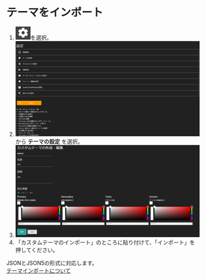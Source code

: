 # テーマをインポート

1. ![settings1](https://raw.githubusercontent.com/cutls/TheDeskDocs/master/media/settings1.png)を選択。
1. ![settings2](https://raw.githubusercontent.com/cutls/TheDeskDocs/master/media/settings2.png)から __テーマの設定__ を選択。
1. ![theme1](https://raw.githubusercontent.com/cutls/TheDeskDocs/master/media/theme1.png)
1. 「カスタムテーマのインポート」のところに貼り付けて、「インポート」を押してください。

JSONとJSON5の形式に対応します。  
[テーマインポートについて](https://thedesk.top/mias.html)